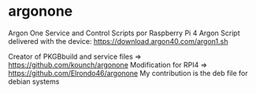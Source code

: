 # argonone
Argon One Service and Control Scripts por Raspberry Pi 4
Argon Script delivered with the device:
https://download.argon40.com/argon1.sh

Creator of PKGBbuild and service files => https://github.com/kounch/argonone
Modification for RPI4 => https://github.com/Elrondo46/argonone
My contribution is the deb file for debian systems
